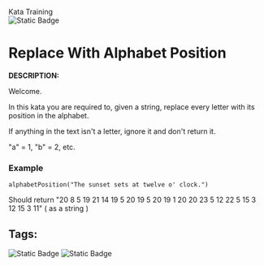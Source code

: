 Kata Training <br>
![Static Badge](https://img.shields.io/badge/6%20kyu-yellow?style=plastic&logo=codewars&labelColor=%23B1361E&color=yellow)

# Replace With Alphabet Position

**DESCRIPTION:**

Welcome.

In this kata you are required to, given a string, replace every letter with its position in the alphabet.

If anything in the text isn't a letter, ignore it and don't return it.

"a" = 1, "b" = 2, etc.

### Example

```
alphabetPosition("The sunset sets at twelve o' clock.")
```

Should return "20 8 5 19 21 14 19 5 20 19 5 20 19 1 20 20 23 5 12 22 5 15 3 12 15 3 11" ( as a string )

## Tags:

![Static Badge](https://img.shields.io/badge/fundamentals%20-%20purple?style=plastic) ![Static Badge](https://img.shields.io/badge/strings%20-%20blue?style=plastic)